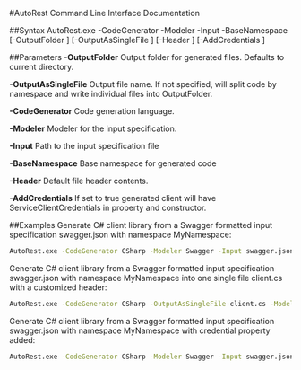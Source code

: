 #AutoRest Command Line Interface Documentation

##Syntax
AutoRest.exe -CodeGenerator <value> -Modeler <value> -Input <value> -BaseNamespace <value> [-OutputFolder <value>] [-OutputAsSingleFile <value>] [-Header <value>] [-AddCredentials <value>] 

##Parameters
**-OutputFolder** 
Output folder for generated files. Defaults to current directory.

**-OutputAsSingleFile** 
Output file name. If not specified, will split code by namespace and write individual files into OutputFolder.

**-CodeGenerator** 
Code generation language.

**-Modeler** 
Modeler for the input specification.

**-Input** 
Path to the input specification file

**-BaseNamespace** 
Base namespace for generated code

**-Header** 
Default file header contents.

**-AddCredentials** 
If set to true generated client will have ServiceClientCredentials in property and constructor.



##Examples
Generate C# client library from a Swagger formatted input specification swagger.json with namespace MyNamespace:
```bash
AutoRest.exe -CodeGenerator CSharp -Modeler Swagger -Input swagger.json -BaseNamespace MyNamespace
```

Generate C# client library from a Swagger formatted input specification swagger.json with namespace MyNamespace into one single file client.cs with a customized header:
```bash
AutoRest.exe -CodeGenerator CSharp -OutputAsSingleFile client.cs -Modeler Swagger -Input swagger.json -BaseNamespace MyNamespace -Header "Copyright Contoso Ltd"
```

Generate C# client library from a Swagger formatted input specification swagger.json with namespace MyNamespace with credential property added:
```bash
AutoRest.exe -CodeGenerator CSharp -Modeler Swagger -Input swagger.json -BaseNamespace MyNamespace -AddCredentials true
```
